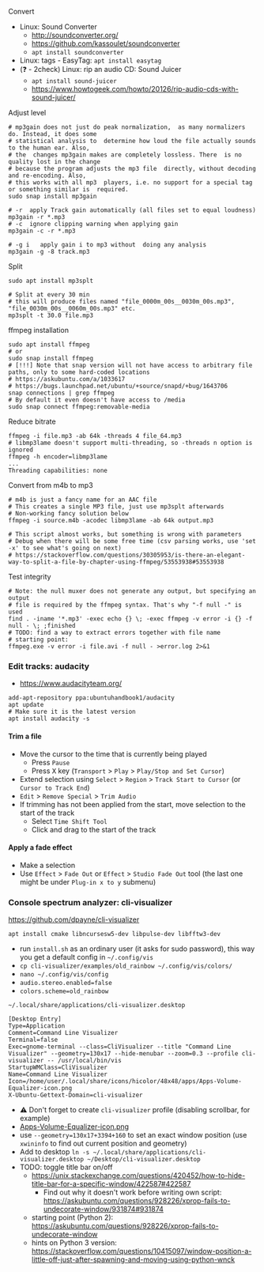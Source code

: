 Convert
* Linux: Sound Converter
    * http://soundconverter.org/
    * https://github.com/kassoulet/soundconverter
    * `apt install soundconverter`
* Linux: tags - EasyTag: `apt install easytag`
* (:question: - 2check) Linux: rip an audio CD: Sound Juicer
    * `apt install sound-juicer`
    * https://www.howtogeek.com/howto/20126/rip-audio-cds-with-sound-juicer/

Adjust level
```shell
# mp3gain does not just do peak normalization,  as many normalizers do. Instead, it does some
# statistical analysis to  determine how loud the file actually sounds to the human ear. Also,
# the  changes mp3gain makes are completely lossless. There  is no quality lost in the change
# because the program adjusts the mp3 file  directly, without decoding and re-encoding. Also,
# this works with all mp3  players, i.e. no support for a special tag or something similar is  required.
sudo snap install mp3gain

# -r  apply Track gain automatically (all files set to equal loudness)
mp3gain -r *.mp3
# -c  ignore clipping warning when applying gain
mp3gain -c -r *.mp3

# -g i   apply gain i to mp3 without  doing any analysis
mp3gain -g -8 track.mp3
```
    
Split
```shell
sudo apt install mp3splt

# Split at every 30 min
# this will produce files named "file_0000m_00s__0030m_00s.mp3", "file_0030m_00s__0060m_00s.mp3" etc.
mp3splt -t 30.0 file.mp3
```

ffmpeg installation
```shell
sudo apt install ffmpeg
# or
sudo snap install ffmpeg
# [!!!] Note that snap version will not have access to arbitrary file paths, only to some hard-coded locations
# https://askubuntu.com/a/1033617
# https://bugs.launchpad.net/ubuntu/+source/snapd/+bug/1643706
snap connections | grep ffmpeg
# By default it even doesn't have access to /media
sudo snap connect ffmpeg:removable-media
```

Reduce bitrate
```shell
ffmpeg -i file.mp3 -ab 64k -threads 4 file_64.mp3
# libmp3lame doesn't support multi-threading, so -threads n option is ignored
ffmpeg -h encoder=libmp3lame
...
Threading capabilities: none
```
Convert from m4b to mp3
```shell
# m4b is just a fancy name for an AAC file
# This creates a single MP3 file, just use mp3splt afterwards
# Non-working fancy solution below
ffmpeg -i source.m4b -acodec libmp3lame -ab 64k output.mp3

# This script almost works, but something is wrong with parameters
# Debug when there will be some free time (csv parsing works, use 'set -x' to see what's going on next)
# https://stackoverflow.com/questions/30305953/is-there-an-elegant-way-to-split-a-file-by-chapter-using-ffmpeg/53553938#53553938
```

Test integrity
```shell
# Note: the null muxer does not generate any output, but specifying an output
# file is required by the ffmpeg syntax. That's why "-f null -" is used
find . -iname '*.mp3' -exec echo {} \; -exec ffmpeg -v error -i {} -f null - \; ;finished
# TODO: find a way to extract errors together with file name
# starting point:
ffmpeg.exe -v error -i file.avi -f null - >error.log 2>&1
```

### Edit tracks: audacity
* https://www.audacityteam.org/
```shell
add-apt-repository ppa:ubuntuhandbook1/audacity
apt update
# Make sure it is the latest version
apt install audacity -s
```

#### Trim a file
* Move the cursor to the time that is currently being played
    * Press `Pause`
    * Press <kbd>X</kbd> key (`Transport` > `Play` > `Play/Stop and Set Cursor`)
* Extend selection using `Select` > `Region` > `Track Start to Cursor` (or `Cursor to Track End`)
* `Edit` > `Remove Special` > `Trim Audio`
* If trimming has not been applied from the start, move selection to the start of the track
    * Select `Time Shift Tool`
    * Click and drag to the start of the track
    
#### Apply a fade effect
* Make a selection
* Use `Effect` > `Fade Out` or `Effect` > `Studio Fade Out` tool (the last one might be under `Plug-in x to y` submenu)


### Console spectrum analyzer: cli-visualizer

https://github.com/dpayne/cli-visualizer
```shell
apt install cmake libncursesw5-dev libpulse-dev libfftw3-dev
```
* run `install.sh` as an ordinary user (it asks for sudo password), this way you get a default config in `~/.config/vis`
* `cp cli-visualizer/examples/old_rainbow ~/.config/vis/colors/`
* `nano ~/.config/vis/config`
* `audio.stereo.enabled=false`
* `colors.scheme=old_rainbow`

`~/.local/share/applications/cli-visualizer.desktop`
```
[Desktop Entry]
Type=Application
Comment=Command Line Visualizer
Terminal=false
Exec=gnome-terminal --class=CliVisualizer --title "Command Line Visualizer" --geometry=130x17 --hide-menubar --zoom=0.3 --profile cli-visualizer -- /usr/local/bin/vis
StartupWMClass=CliVisualizer
Name=Command Line Visualizer
Icon=/home/user/.local/share/icons/hicolor/48x48/apps/Apps-Volume-Equalizer-icon.png
X-Ubuntu-Gettext-Domain=cli-visualizer
```
* :warning: Don't forget to create `cli-visualizer` profile (disabling scrollbar, for example)
* [Apps-Volume-Equalizer-icon.png](./files/icons/Apps-Volume-Equalizer/Apps-Volume-Equalizer-icon.png)
* use `--geometry=130x17+3394+160` to set an exact window position (use `xwininfo` to find out current position and geometry)
* Add to desktop `ln -s ~/.local/share/applications/cli-visualizer.desktop ~/Desktop/cli-visualizer.desktop`
* TODO: toggle title bar on/off
   * https://unix.stackexchange.com/questions/420452/how-to-hide-title-bar-for-a-specific-window/422587#422587
       * Find out why it doesn't work before writing own script: https://askubuntu.com/questions/928226/xprop-fails-to-undecorate-window/931874#931874
   * starting point (Python 2): https://askubuntu.com/questions/928226/xprop-fails-to-undecorate-window
   * hints on Python 3 version: https://stackoverflow.com/questions/10415097/window-position-a-little-off-just-after-spawning-and-moving-using-python-wnck
